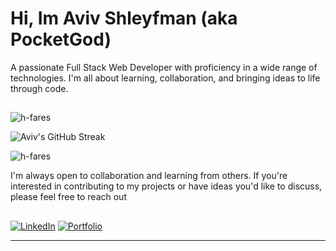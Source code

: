 # Hi, Im Aviv Shleyfman (aka PocketGod)

A passionate Full Stack Web Developer with proficiency in a wide range of technologies. I'm all about learning, collaboration, and bringing ideas to life through code.

##
<p><img src="https://github-readme-stats.vercel.app/api?username=pocketGod&show_icons=true&theme=dark&locale=en" alt="h-fares" align=center/></p>

![Aviv's GitHub Streak](https://github-readme-streak-stats.herokuapp.com/?user=pocketGod&theme=dark)


<p> <img src="https://github-readme-stats.vercel.app/api/top-langs?username=pocketGod&show_icons=true&theme=dark&locale=en&layout=compact" alt="h-fares" align=center/></p>

 
<p> I'm always open to collaboration and learning from others. If you're interested in contributing to my projects or have ideas you'd like to discuss, please feel free to reach out</p>


##   

[![LinkedIn](https://img.shields.io/badge/LinkedIn-Aviv%20Shleyfman-blue?style=flat-square&logo=linkedin)](https://www.linkedin.com/in/aviv-shleyfman/)
[![Portfolio](https://img.shields.io/badge/Portfolio-avivshleyfman.netlify.app-blue?style=flat-square&logo=netlify)](https://aviv-shleyfman-portfolio.netlify.app/)

---
